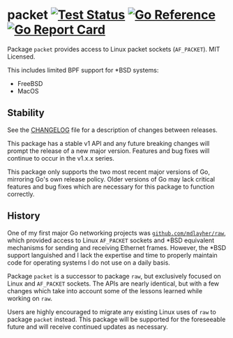 # packet [![Test Status](https://github.com/mdlayher/packet/workflows/Test/badge.svg)](https://github.com/mdlayher/packet/actions) [![Go Reference](https://pkg.go.dev/badge/github.com/mdlayher/packet.svg)](https://pkg.go.dev/github.com/mdlayher/packet)  [![Go Report Card](https://goreportcard.com/badge/github.com/mdlayher/packet)](https://goreportcard.com/report/github.com/mdlayher/packet)

Package `packet` provides access to Linux packet sockets (`AF_PACKET`). MIT
Licensed.

This includes limited BPF support for \*BSD systems:

 * FreeBSD
 * MacOS

## Stability

See the [CHANGELOG](./CHANGELOG.md) file for a description of changes between
releases.

This package has a stable v1 API and any future breaking changes will prompt
the release of a new major version. Features and bug fixes will continue to
occur in the v1.x.x series.

This package only supports the two most recent major versions of Go, mirroring
Go's own release policy. Older versions of Go may lack critical features and bug
fixes which are necessary for this package to function correctly.

## History

One of my first major Go networking projects was
[`github.com/mdlayher/raw`](https://github.com/mdlayher/raw), which provided
access to Linux `AF_PACKET` sockets and *BSD equivalent mechanisms for sending
and receiving Ethernet frames. However, the *BSD support languished and I lack
the expertise and time to properly maintain code for operating systems I do not
use on a daily basis.

Package `packet` is a successor to package `raw`, but exclusively focused on
Linux and `AF_PACKET` sockets. The APIs are nearly identical, but with a few
changes which take into account some of the lessons learned while working on
`raw`.

Users are highly encouraged to migrate any existing Linux uses of `raw` to
package `packet` instead. This package will be supported for the foreseeable
future and will receive continued updates as necessary.
